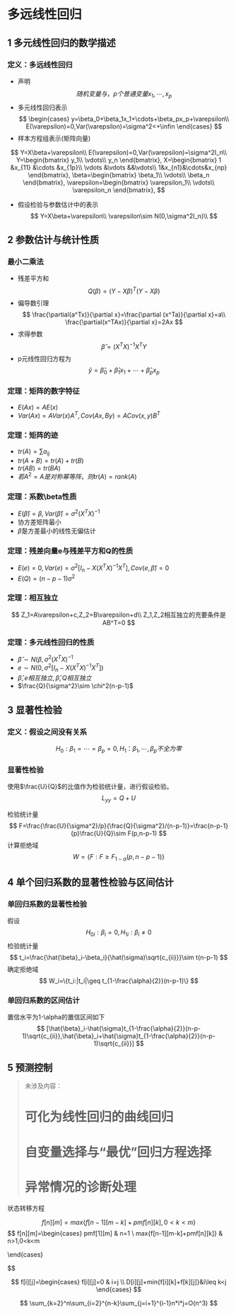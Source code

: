 # 多远线性回归

## 1 多元线性回归的数学描述

### 定义：多远线性回归
* 声明
$$
随机变量与，p个普通变量x_1,\cdots,x_p
$$
* 多元线性回归表示
$$
\begin{cases}
    y=\beta_0+\beta_1x_1+\cdots+\beta_px_p+\varepsilon\\
    E(\varepsilon)=0,Var(\varepsilon)=\sigma^2<+\infin
\end{cases}
$$
* 样本方程组表示(矩阵向量)

$$
Y=X\beta+\varepsilon\\
E(\varepsilon)=0,Var(\varepsilon)=\sigma^2I_n\\
Y=\begin{bmatrix}
    y_1\\
    \vdots\\
    y_n
\end{bmatrix},
X=\begin{bmatrix}
    1 &x_{11} &\cdots &x_{1p}\\
    \vdots &\vdots &&\vdots\\
    1&x_{n1}&\cdots&x_{np}
\end{bmatrix},
\beta=\begin{bmatrix}
    \beta_1\\
    \vdots\\
    \beta_n
\end{bmatrix},
\varepsilon=\begin{bmatrix}
    \varepsilon_1\\
    \vdots\\
    \varepsilon_n
\end{bmatrix},
$$

* 假设检验与参数估计中的表示
$$
Y=X\beta+\varepsilon\\
\varepsilon\sim N(0,\sigma^2I_n)\\
$$


## 2 参数估计与统计性质
### 最小二乘法
* 残差平方和
$$
Q(\beta)=(Y-X\beta)^T(Y-X\beta)
$$
* 偏导数引理
$$
\frac{\partial(a^Tx)}{\partial x}=\frac{\partial (x^Ta)}{\partial x}=a\\
\frac{\partial(x^TAx)}{\partial x}=2Ax
$$
* 求得参数
$$
\hat{\beta}=(X^TX)^{-1}X^TY
$$
* p元线性回归方程为
$$
\hat{y}=\hat{\beta}_0+\hat{\beta}_1x_1+\cdots+\hat{\beta}_px_p
$$
### 定理：矩阵的数字特征
* $E(Ax)=AE(x)$
* $Var(Ax)=AVar(x)A^T,Cov(Ax,By)=ACov(x,y)B^T$

### 定理：矩阵的迹
* $tr(A)=\sum a_{ij}$
* $tr(A+B)=tr(A)+tr(B)$
* $tr(AB)=tr(BA)$
* $若A^2=A是对称幂等阵，则tr(A)=rank(A)$

### 定理：系数\beta性质
* $E(\hat{\beta})=\beta,Var(\hat{\beta})=\sigma^2(X^TX)^{-1}$
* 协方差矩阵最小
* $\hat{\beta}$是方差最小的线性无偏估计

### 定理：残差向量e与残差平方和Q的性质

* $E(e)=0,Var(e)=\sigma^2[I_n-X(X^TX)^{-1}X^T], Cov(e,\hat{\beta})=0$
* $E(Q)=(n-p-1)\sigma^2$

### 定理：相互独立

$$
Z_1=A\varepsilon+c,Z_2=B\varepsilon+d\\
Z_1,Z_2相互独立的充要条件是AB^T=0
$$

### 定理：多元线性回归的性质

* $\hat{\beta}\sim N(\beta,\sigma^2(X^TX)^{-1}$
* $e\sim N(0,\sigma^2[I_n-X(X^TX)^{-1}X^T])$
* $\hat{\beta},e相互独立,\hat{\beta},Q相互独立$
* $\frac{Q}{\sigma^2}\sim \chi^2(n-p-1)$
## 3 显著性检验

### 定义：假设之间没有关系

$$
H_0:\beta_1=\cdots=\beta_p=0,H_1：\beta_1,\cdots,\beta_p不全为零
$$

### 显著性检验
使用$\frac{U}{Q}$的比值作为检验统计量，进行假设检验。
$$
L_{yy}=Q+U
$$

检验统计量
$$
F=\frac{\frac{U}{\sigma^2}/p}{\frac{Q}{\sigma^2}/(n-p-1)}=\frac{n-p-1}{p}\frac{U}{Q}\sim F(p,n-p-1)
$$
计算拒绝域
$$
W=\{F:F\geq F_{1-\alpha}(p,n-p-1)\}
$$
## 4 单个回归系数的显著性检验与区间估计
### 单回归系数的显著性检验
假设
$$
H_{0i}:\beta_i=0,H_{1i}:\beta_i\not = 0
$$
检验统计量
$$
t_i=\frac{\hat{\beta}_i-\beta_i}{\hat(\sigma)\sqrt{c_{ii}}}\sim t(n-p-1)
$$
确定拒绝域
$$
W_i=\{t_i:|t_i|\geq t_{1-\frac{\alpha}{2}}(n-p-1)\}
$$

### 单回归系数的区间估计
置信水平为1-\alpha的置信区间如下
$$
[\hat{\beta}_i-\hat{\sigma}t_{1-\frac{\alpha}{2}}(n-p-1)\sqrt{c_{ii}},\hat{\beta}_i+\hat{\sigma}t_{1-\frac{\alpha}{2}}(n-p-1)\sqrt{c_{ii}}]
$$
## 5 预测控制

> 未涉及内容：
> # 可化为线性回归的曲线回归
> # 自变量选择与“最优”回归方程选择
> # 异常情况的诊断处理
状态转移方程

$$
f[n][m]=max\{f[n-1][m-k]+pmf[n][k],0<k<m\} 
$$
$$
f[n][m]=\begin{cases}
pmf[1][m] & n=1 \\
max\{f[n-1][m-k]+pmf[n][k]\} & n>1,0<k<m
    
\end{cases}

$$

$$
f[i][j]=\begin{cases}
    f[i][j]=0 & i=j \\
    D[i][j]+min{f[i][k]+f[k][j]}&i\leq k<j
\end{cases}
$$

$$
\sum_{k=2}^n\sum_{i=2}^{n-k}\sum_{j=i+1}^{i-1}n*i*j=O(n^3)
$$